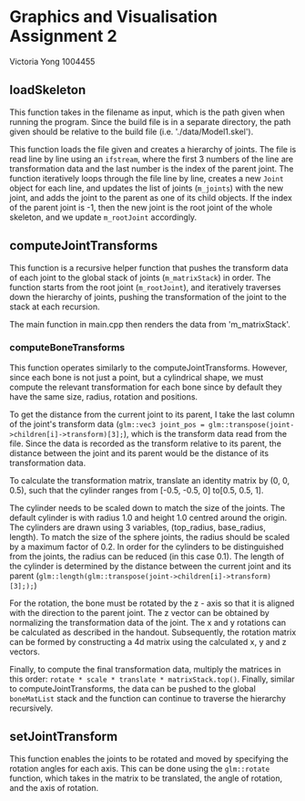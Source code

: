 # Graphics and Visualisation Assignment 2
Victoria Yong 1004455

## loadSkeleton
This function takes in the filename as input, which is the path given when running the program. Since the build file is in a separate directory, the path given should be relative to the build file (i.e. './data/Model1.skel').

This function loads the file given and creates a hierarchy of joints. The file is read line by line using an `ifstream`, where the first 3 numbers of the line are transformation data and the last number is the index of the parent joint. The function iteratively loops through the file line by line, creates a new `Joint` object for each line, and updates the list of joints (`m_joints`) with the new joint, and adds the joint to the parent as one of its child objects. If the index of the parent joint is -1, then the new joint is the root joint of the whole skeleton, and we update `m_rootJoint` accordingly.

## computeJointTransforms
This function is a recursive helper function that pushes the transform data of each joint to the global stack of joints (`m_matrixStack`) in order. The function starts from the root joint (`m_rootJoint`), and iteratively traverses down the hierarchy of joints, pushing the transformation of the joint to the stack at each recursion. 

The main function in main.cpp then renders the data from 'm_matrixStack'.

### computeBoneTransforms
This function operates similarly to the computeJointTransforms. However, since each bone is not just a point, but a cylindrical shape, we must compute the relevant transformation for each bone since by default they have the same size, radius, rotation and positions. 

To get the distance from the current joint to its parent, I take the last column of the joint's transform data (`glm::vec3 joint_pos = glm::transpose(joint->children[i]->transform)[3];`), which is the transform data read from the file. Since the data is recorded as the transform relative to its parent, the distance between the joint and its parent would be the distance of its transformation data. 

To calculate the transformation matrix, translate an identity matrix by (0, 0, 0.5),  such that the cylinder ranges from [-0.5, -0.5, 0] to[0.5, 0.5, 1].

The cylinder needs to be scaled down to match the size of the joints. The default cylinder is with radius 1.0 and height 1.0 centred around the origin. The cylinders are drawn using 3 variables, (top_radius, base_radius, length). To match the size of the sphere joints, the radius should be scaled by a maximum factor of 0.2. In order for the cylinders to be distinguished from the joints, the radius can be reduced (in this case 0.1). The length of the cylinder is determined by the distance between the current joint and its parent (`glm::length(glm::transpose(joint->children[i]->transform)[3];);`)

For the rotation, the bone must be rotated by the z - axis so that it is aligned with the direction to the parent joint. The z vector can be obtained by normalizing the transformation data of the joint. The x and y rotations can be calculated as described in the handout. Subsequently, the rotation matrix can be formed by constructing a 4d matrix using the calculated x, y and z vectors.

Finally, to compute the final transformation data, multiply the matrices in this order: `rotate * scale * translate * matrixStack.top()`. Finally, similar to computeJointTransforms, the data can be pushed to the global `boneMatList` stack and the function can continue to traverse the hierarchy recursively.

## setJointTransform
This function enables the joints to be rotated and moved by specifying the rotation angles for each axis. This can be done using the `glm::rotate` function, which takes in the matrix to be translated, the angle of rotation, and the axis of rotation.